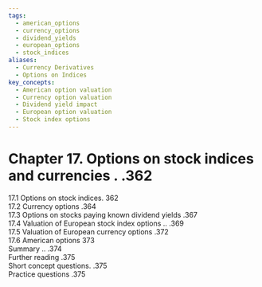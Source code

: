 ```yaml
---
tags:
  - american_options
  - currency_options
  - dividend_yields
  - european_options
  - stock_indices
aliases:
  - Currency Derivatives
  - Options on Indices
key_concepts:
  - American option valuation
  - Currency option valuation
  - Dividend yield impact
  - European option valuation
  - Stock index options
---
```


# Chapter 17. Options on stock indices and currencies . .362  

17.1 Options on stock indices. 362   
17.2 Currency options .364   
17.3 Options on stocks paying known dividend yields .367   
17.4 Valuation of European stock index options .. .369   
17.5 Valuation of European currency options .372   
17.6 American options 373   
Summary .. .374   
Further reading .375   
Short concept questions. .375   
Practice questions .375  
